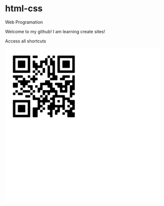 # html-css
Web Programation

Welcome to my github! I am learning create sites!

<p>Access all shortcuts</p><img src="Assets/informations/img/assets.png" alt="assets.png">
